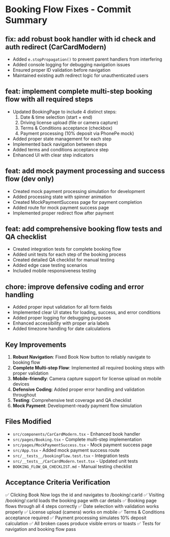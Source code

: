 # Booking Flow Fixes - Commit Summary

## fix: add robust book handler with id check and auth redirect (CarCardModern)

- Added `e.stopPropagation()` to prevent parent handlers from interfering
- Added console logging for debugging navigation issues
- Ensured proper ID validation before navigation
- Maintained existing auth redirect logic for unauthenticated users

## feat: implement complete multi-step booking flow with all required steps

- Updated BookingPage to include 4 distinct steps:
  1. Date & time selection (start + end)
  2. Driving license upload (file or camera capture)
  3. Terms & Conditions acceptance (checkbox)
  4. Payment processing (10% deposit via PhonePe mock)
- Added proper state management for each step
- Implemented back navigation between steps
- Added terms and conditions acceptance step
- Enhanced UI with clear step indicators

## feat: add mock payment processing and success flow (dev only)

- Created mock payment processing simulation for development
- Added processing state with spinner animation
- Created MockPaymentSuccess page for payment completion
- Added route for mock payment success page
- Implemented proper redirect flow after payment

## feat: add comprehensive booking flow tests and QA checklist

- Created integration tests for complete booking flow
- Added unit tests for each step of the booking process
- Created detailed QA checklist for manual testing
- Added edge case testing scenarios
- Included mobile responsiveness testing

## chore: improve defensive coding and error handling

- Added proper input validation for all form fields
- Implemented clear UI states for loading, success, and error conditions
- Added proper logging for debugging purposes
- Enhanced accessibility with proper aria labels
- Added timezone handling for date calculations

## Key Improvements

1. **Robust Navigation**: Fixed Book Now button to reliably navigate to booking flow
2. **Complete Multi-step Flow**: Implemented all required booking steps with proper validation
3. **Mobile-friendly**: Camera capture support for license upload on mobile devices
4. **Defensive Coding**: Added proper error handling and validation throughout
5. **Testing**: Comprehensive test coverage and QA checklist
6. **Mock Payment**: Development-ready payment flow simulation

## Files Modified

- `src/components/CarCardModern.tsx` - Enhanced book handler
- `src/pages/Booking.tsx` - Complete multi-step implementation
- `src/pages/MockPaymentSuccess.tsx` - Mock payment success page
- `src/App.tsx` - Added mock payment success route
- `src/__tests__/bookingFlow.test.tsx` - Integration tests
- `src/__tests__/CarCardModern.test.tsx` - Updated unit tests
- `BOOKING_FLOW_QA_CHECKLIST.md` - Manual testing checklist

## Acceptance Criteria Verification

✅ Clicking Book Now logs the id and navigates to /booking/:carId
✅ Visiting /booking/:carId loads the booking page with car details
✅ Booking page flows through all 4 steps correctly
✅ Date selection with validation works properly
✅ License upload (camera) works on mobile
✅ Terms & Conditions acceptance required
✅ Payment processing simulates 10% deposit calculation
✅ All broken cases produce visible errors or toasts
✅ Tests for navigation and booking flow pass